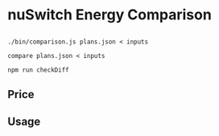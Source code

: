 # nuSwitch Energy Comparison

##

```
./bin/comparison.js plans.json < inputs

compare plans.json < inputs

npm run checkDiff
```

## Price

## Usage


